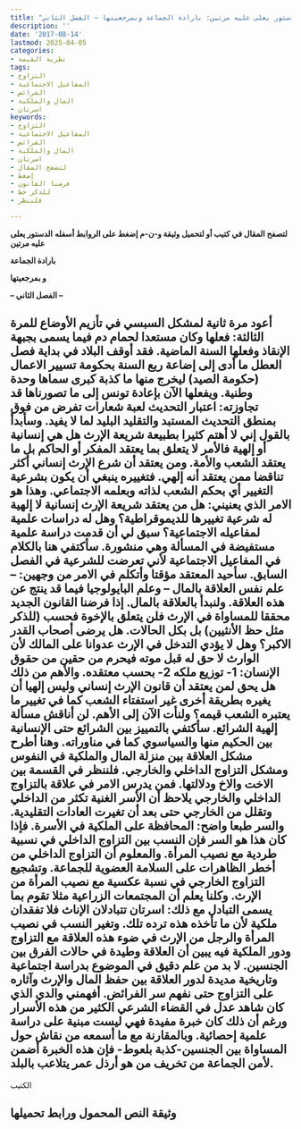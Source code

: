 ```yaml
---
title: "الدستور يعلى عليه مرتين: بارادة الجماعة وبمرجعيتها – الفصل الثاني"
description: ''
date: '2017-08-14'
lastmod: 2025-04-05
categories:
- نظرية القيمة
tags:
- التزاوج
- المفاعيل الاجتماعية
- الفرائض
- المال والملكية
- اسرتان
keywords:
- التزاوج
- المفاعيل الاجتماعية
- الفرائض
- المال والملكية
- اسرتان
- لتصفح المقال
- إضغط
- فرضنا القانون
- للذكر حظ
- فلننظر

---
```

**لتصفح المقال في كتيب أو لتحميل وثيقة و-ن-م إضغط على الروابط أسفله** **الدستور يعلى عليه مرتين**

**بارادة الجماعة**

**و بمرجعيتها**

**– الفصل الثاني –**

## **أعود مرة ثانية لمشكل السبسي في تأزيم الأوضاع للمرة الثالثة: فعلها وكان مستعدا لحمام دم فيما يسمى بجبهة الإنقاذ وفعلها السنة الماضية. فقد أوقف البلاد في بداية فصل العطل ما أدى إلى إضاعة ربع السنة بحكومة تسيير الاعمال (حكومة الصيد) ليخرج منها ما كذبة كبرى سماها وحدة وطنية. ويفعلها الآن بإعادة تونس إلى ما تصورناها قد تجاوزته: اعتبار التحديث لعبة شعارات تفرض من فوق بمنطق التحديث المستبد والتقليد البليد لما لا يفيد. وسأبدأ بالقول إني لا أهتم كثيرا بطبيعة شريعة الإرث هل هي إنسانية أو إلهية فالأمر لا يتعلق بما يعتقد المفكر أو الحاكم بل ما يعتقد الشعب والأمة. ومن يعتقد أن شرع الإرث إنساني أكثر تناقضا ممن يعتقد أنه إلهي. فتغييره ينبغي أن يكون بشرعية التغيير أي بحكم الشعب لذاته وبعلمه الاجتماعي. وهذا هو الامر الذي يعنيني: هل من يعتقد شريعة الإرث إنسانية لا إلهية له شرعية تغييرها للديموقراطية؟ وهل له دراسات علمية لمفاعيله الاجتماعية؟ سبق لي أن قدمت دراسة علمية مستفيضة في المسألة وهي منشورة. سأكتفي هنا بالكلام في المفاعيل الاجتماعية لأني تعرضت للشرعية في الفصل السابق. سأحيد المعتقد مؤقتا وأتكلم في الامر من وجهين: – علم نفس العلاقة بالمال – وعلم البايولوجيا فيما قد ينتج عن هذه العلاقة. ولنبدأ بالعلاقة بالمال. إذا فرضنا القانون الجديد محققا للمساواة في الإرث فلن يتعلق بالإخوة فحسب (للذكر مثل حظ الأنثيين) بل بكل الحالات. هل يرضى أصحاب القدر الاكبر؟ وهل لا يؤدي التدخل في الإرث عدوانا على المالك لأن الوارث لا حق له قبل موته فيحرم من حقين من حقوق الإنسان: 1- توزيع ملكه 2- بحسب معتقده. والأهم من ذلك هل يحق لمن يعتقد أن قانون الإرث إنساني وليس إلهيا أن يغيره بطريقة أخرى غير استفتاء الشعب كما في تغيير ما يعتبره الشعب قيمه؟ ولنأت الآن إلى الأهم. لن أناقش مسألة إلهية الشرائع. سأكتفي بالتمييز بين الشرائع حتى الإنسانية بين الحكيم منها والسياسوي كما في مناوراته. وهنا أطرح مشكل العلاقة بين منزلة المال والملكية في النفوس ومشكل التزاوج الداخلي والخارجي. فلننظر في القسمة بين الاخت والاخ ودلالتها. فمن يدرس الامر في علاقة بالتزاوج الداخلي والخارجي يلاحظ أن الأسر الغنية تكثر من الداخلي وتقلل من الخارجي حتى بعد أن تغيرت العادات التقليدية. والسر طبعا واضح: المحافظة على الملكية في الأسرة. فإذا كان هذا هو السر فإن النسب بين التزاوج الداخلي في نسبية طردية مع نصيب المرأة. والمعلوم أن التزاوج الداخلي من أخطر الظاهرات على السلامة العضوية للجماعة. وتشجيع التزاوج الخارجي في نسبة عكسية مع نصيب المرأة من الإرث. وكلنا يعلم أن المجتمعات الزراعية مثلا تقوم بما يسمى التبادل مع ذلك: اسرتان تتبادلان الإناث فلا تفقدان ملكية لأن ما تأخذه هذه ترده تلك. وتغير النسب في نصيب المرأة والرجل من الإرث في ضوء هذه العلاقة مع التزاوج ودور الملكية فيه يبين أن العلاقة وطيدة في حالات الفرق بين الجنسين. لا بد من علم دقيق في الموضوع بدراسة اجتماعية وتاريخية مديدة لدور العلاقة بين حفظ المال والإرث وآثاره على التزاوج حتى نفهم سر الفرائض. أفهمني والدي الذي كان شاهد عدل في القضاء الشرعي الكثير من هذه الأسرار ورغم أن ذلك كان خبرة مفيدة فهي ليست مبنية على دراسة علمية إحصائية. وبالمقارنة مع ما أسمعه من نقاش حول المساواة بين الجنسين-كذبة بلعوط- فإن هذه الخبرة أضمن لأمن الجماعة من تخريف من هو أرذل عمر يتلاعب بالبلد.**

الكتيب

## وثيقة النص المحمول ورابط تحميلها

###
